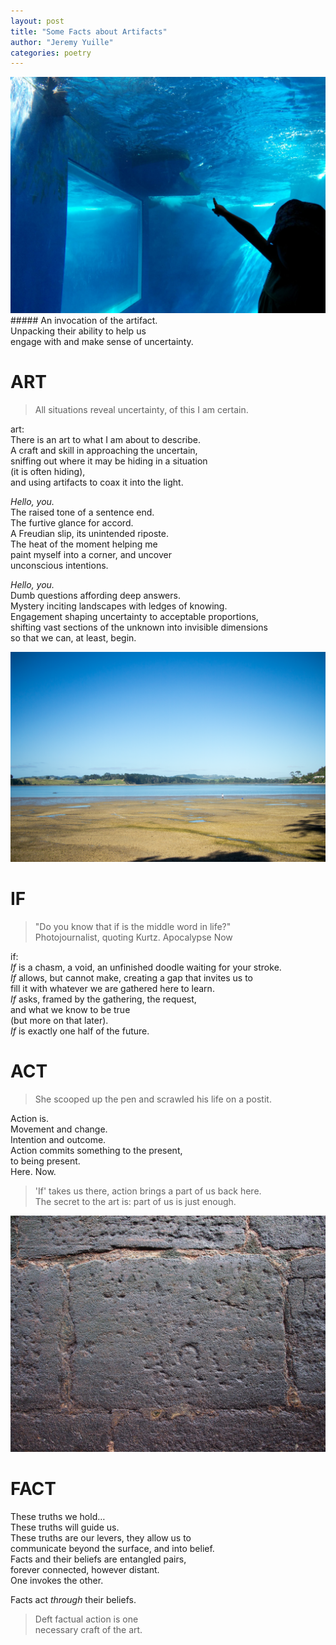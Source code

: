 ```yaml
---
layout: post
title: "Some Facts about Artifacts"
author: "Jeremy Yuille"
categories: poetry
---
```


<div class="lightbox">
  <a href="/assets/images/artifacts-1.jpg" data-lightbox="artifacts" data-title="A person pointing at a thing. Underwater.">
    <img src="/assets/images/artifacts-1.jpg" alt="A person pointing at a thing. Underwater.">
  </a>
</div>
##### An invocation of the artifact. <br />Unpacking their ability to help us <br />engage with and make sense of uncertainty.

# ART

> All situations reveal uncertainty, of this I am certain.

art:  
There is an art to what I am about to describe.  
A craft and skill in approaching the uncertain,  
sniffing out where it may be hiding in a situation  
(it is often hiding),  
and using artifacts to coax it into the light.

_Hello, you._  
The raised tone of a sentence end.  
The furtive glance for accord.  
A Freudian slip, its unintended riposte.  
The heat of the moment helping me  
paint myself into a corner, and uncover  
unconscious intentions.

_Hello, you._  
Dumb questions affording deep answers.  
Mystery inciting landscapes with ledges of knowing.  
Engagement shaping uncertainty to acceptable proportions,  
shifting vast sections of the unknown into invisible dimensions  
so that we can, at least, begin.

<div class="lightbox">
  <a href="/assets/images/artifacts-2.png" data-lightbox="artifacts" data-title="Landscape of things. Including a person. And a bucket.">
    <img src="/assets/images/artifacts-2.png" alt="Landscape of things. Including a person. And a bucket.">
  </a>
</div>

# IF

> "Do you know that if is the middle word in life?" <br />Photojournalist, quoting Kurtz. Apocalypse Now

if:  
*If*  is a chasm, a void, an unfinished doodle waiting for your stroke.  
*If*  allows, but cannot make, creating a gap that invites us to  
fill it with whatever we are gathered here to learn.  
*If*  asks, framed by the gathering, the request,  
and what we know to be true  
(but more on that later).  
*If*  is exactly one half of the future.

# ACT

> She scooped up the pen and scrawled his life on a postit.

Action is.  
Movement and change.  
Intention and outcome.  
Action commits something to the present,  
to being present.  
Here. Now.

> 'If' takes us there, action brings a part of us back here. <br />The secret to the art is: part of us is just enough.

<div class="lightbox">
  <a href="/assets/images/artifacts-3.jpg" data-lightbox="artifacts" data-title="A thing shaped and marked as such. By a person.">
    <img src="/assets/images/artifacts-3.jpg" alt="A thing shaped and marked as such. By a person.">
  </a>
</div>

# FACT

These truths we hold…  
These truths will guide us.  
These truths are our levers, they allow us to  
communicate beyond the surface, and into belief.  
Facts and their beliefs are entangled pairs,  
forever connected, however distant.  
One invokes the other.

Facts act _through_ their beliefs.

> Deft factual action is one  
> necessary craft of the art.